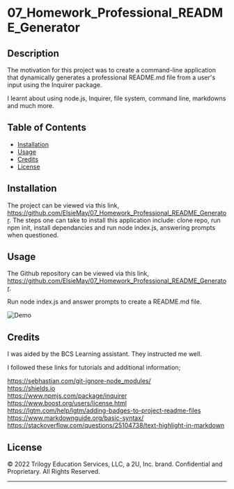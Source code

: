 # 07_Homework_Professional_README_Generator

## Description

The motivation for this project was to create a command-line application that dynamically generates a professional README.md file from a user's input using the Inquirer package.

I learnt about using node.js, Inquirer, file system, command line, markdowns and much more.

## Table of Contents

- [Installation](#installation)
- [Usage](#usage)
- [Credits](#credits)
- [License](#license)

## Installation

The project can be viewed via this link, https://github.com/ElsieMay/07_Homework_Professional_README_Generator. The steps one can take to install this application include: clone repo, run npm init, install dependancies and run node index.js, answering prompts when questioned.

## Usage

The Github repository can be viewed via this link, https://github.com/ElsieMay/07_Homework_Professional_README_Generator.

Run node index.js and answer prompts to create a README.md file.

![Demo](https://github.com/ElsieMay/07_Homework_Professional_README_Generator/blob/main/images/Screen-Recording-2022-04-25-at-7.32.58-pm.gif)

## Credits

I was aided by the BCS Learning assistant. They instructed me well.

I followed these links for tutorials and additional information;

https://sebhastian.com/git-ignore-node_modules/<br>
https://shields.io<br>
https://www.npmjs.com/package/inquirer<br>
https://www.boost.org/users/license.html<br>
https://lgtm.com/help/lgtm/adding-badges-to-project-readme-files<br>
https://www.markdownguide.org/basic-syntax/<br>
https://stackoverflow.com/questions/25104738/text-highlight-in-markdown<br>

## License

© 2022 Trilogy Education Services, LLC, a 2U, Inc. brand. Confidential and Proprietary. All Rights Reserved.

---
